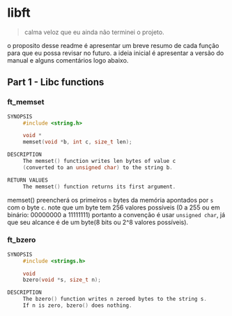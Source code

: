 # libft
> calma veloz que eu ainda não terminei o projeto.

o proposito desse readme é apresentar um breve resumo de cada função
para que eu possa revisar no futuro. a ideia inicial é apresentar a
versão do manual e alguns comentários logo abaixo.

## Part 1 - Libc functions

### ft_memset
```c
SYNOPSIS
     #include <string.h>

     void *
     memset(void *b, int c, size_t len);

DESCRIPTION
     The memset() function writes len bytes of value c 
     (converted to an unsigned char) to the string b.

RETURN VALUES
     The memset() function returns its first argument.
```
memset() preencherá os primeiros `n` bytes da memória apontados por `s` 
com o byte `c`. note que um byte tem 256 valores possíveis (0 a 255 ou
em binário: 00000000 a 11111111) portanto a convenção é usar `unsigned char`, 
já que seu alcance é de um byte(8 bits ou 2^8 valores possíveis).


### ft_bzero
```c
SYNOPSIS
     #include <strings.h>

     void
     bzero(void *s, size_t n);

DESCRIPTION
     The bzero() function writes n zeroed bytes to the string s.
     If n is zero, bzero() does nothing.
```



